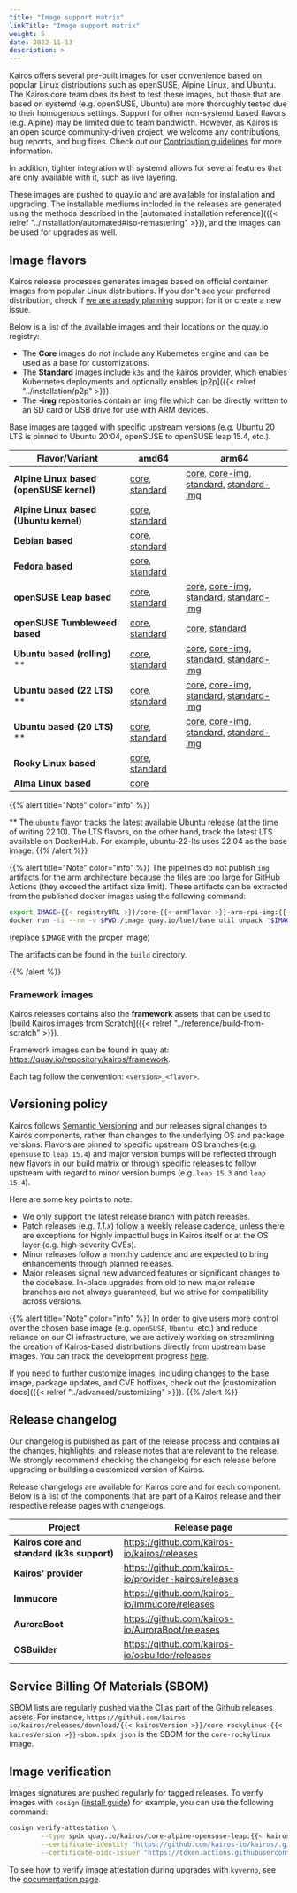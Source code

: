```yaml
---
title: "Image support matrix"
linkTitle: "Image support matrix"
weight: 5
date: 2022-11-13
description: >
---
```


Kairos offers several pre-built images for user convenience based on popular Linux distributions such as openSUSE, Alpine Linux, and Ubuntu. The Kairos core team does its best to test these images, but those that are based on systemd (e.g. openSUSE, Ubuntu) are more thoroughly tested due to their homogenous settings. Support for other non-systemd based flavors (e.g. Alpine) may be limited due to team bandwidth. However, as Kairos is an open source community-driven project, we welcome any contributions, bug reports, and bug fixes. Check out our [Contribution guidelines](https://github.com/kairos-io/kairos/contribute) for more information.

In addition, tighter integration with systemd allows for several features that are only available with it, such as live layering.

These images are pushed to quay.io and are available for installation and upgrading. The installable mediums included in the releases are generated using the methods described in the [automated installation reference]({{< relref "../installation/automated#iso-remastering" >}}), and the images can be used for upgrades as well.

## Image flavors

Kairos release processes generates images based on official container images from popular Linux distributions. If you don't see your preferred distribution, check if [we are already planning](https://github.com/kairos-io/kairos/issues?q=is%3Aopen+is%3Aissue+label%3Aarea%2Fflavor) support for it or create a new issue.

Below is a list of the available images and their locations on the quay.io registry:

- The **Core** images do not include any Kubernetes engine and can be used as a base for customizations.
- The **Standard** images include `k3s` and the [kairos provider](https://github.com/kairos-io/provider-kairos), which enables Kubernetes deployments and optionally enables [p2p]({{< relref "../installation/p2p" >}}).
- The **-img** repositories contain an img file which can be directly written to an SD card or USB drive for use with ARM devices.

Base images are tagged with specific upstream versions (e.g. Ubuntu 20 LTS is pinned to Ubuntu 20:04, openSUSE to openSUSE leap 15.4, etc.).

| **Flavor/Variant**                       | amd64                                                              | arm64                                                                                                                                                      |
|------------------------------------------|--------------------------------------------------------------------|------------------------------------------------------------------------------------------------------------------------------------------------------------|
| **Alpine Linux based (openSUSE kernel)** | [core][c-alpine-opensuse-leap], [standard][k-alpine-opensuse-leap] | [core][c-alpine-arm-rpi], [core-img][c-alpine-arm-rpi-img], [standard][k-alpine-arm-rpi], [standard-img][k-alpine-arm-rpi-img]                             |
| **Alpine Linux based (Ubuntu kernel)**   | [core][c-alpine-ubuntu], [standard][k-alpine-ubuntu]               |                                                                                                                                                            |
| **Debian based**                         | [core][c-debian], [standard][k-debian]                             |                                                                                                                                                            |
| **Fedora based**                         | [core][c-fedora], [standard][k-fedora]                             |                                                                                                                                                            |
| **openSUSE Leap based**                  | [core][c-opensuse-leap], [standard][k-opensuse-leap]               | [core][c-opensuse-leap-arm-rpi], [core-img][c-opensuse-leap-arm-rpi-img], [standard][k-opensuse-leap-arm-rpi], [standard-img][k-opensuse-leap-arm-rpi-img] |
| **openSUSE Tumbleweed based**            | [core][c-opensuse-tumbleweed], [standard][k-opensuse-tumbleweed]   | [core][c-opensuse-tumbleweed-arm-rpi], [standard][k-opensuse-tumbleweed-arm-rpi]                                                                           |
| **Ubuntu based (rolling)** **            | [core][c-ubuntu], [standard][k-ubuntu]                             | [core][c-ubuntu-arm-rpi], [core-img][c-ubuntu-arm-rpi-img], [standard][k-ubuntu-arm-rpi], [standard-img][k-ubuntu-arm-rpi-img]                             |
| **Ubuntu based (22 LTS)** **             | [core][c-ubuntu-22-lts], [standard][k-ubuntu-22-lts]               | [core][c-ubuntu-22-lts-arm-rpi], [core-img][c-ubuntu-22-lts-arm-rpi-img], [standard][k-ubuntu-22-lts-arm-rpi], [standard-img][k-ubuntu-22-lts-arm-rpi-img] |
| **Ubuntu based (20 LTS)** **             | [core][c-ubuntu-20-lts], [standard][k-ubuntu-20-lts]               | [core][c-ubuntu-20-lts-arm-rpi], [core-img][c-ubuntu-20-lts-arm-rpi-img], [standard][k-ubuntu-20-lts-arm-rpi], [standard-img][k-ubuntu-20-lts-arm-rpi-img] |
| **Rocky Linux based**                    | [core][c-rockylinux], [standard][k-rockylinux]                     |                                                                                                                                                            |
| **Alma Linux based**                     | [core][c-almalinux]                                                |                                                                                                                                                            |


[c-alpine-opensuse-leap]: https://quay.io/repository/kairos/core-alpine-opensuse-leap
[c-alpine-ubuntu]: https://quay.io/repository/kairos/core-alpine-ubuntu
[c-alpine-arm-rpi]: https://quay.io/repository/kairos/core-alpine-arm-rpi
[c-alpine-arm-rpi-img]: https://quay.io/repository/kairos/core-alpine-arm-rpi-img
[c-debian]: https://quay.io/repository/kairos/core-debian
[c-fedora]: https://quay.io/repository/kairos/core-fedora
[c-opensuse-leap]: https://quay.io/repository/kairos/core-opensuse-leap
[c-opensuse-leap-arm-rpi]: https://quay.io/repository/kairos/core-opensuse-leap-arm-rpi
[c-opensuse-leap-arm-rpi-img]: https://quay.io/repository/kairos/core-opensuse-leap-arm-rpi-img
[c-opensuse-tumbleweed]: https://quay.io/repository/kairos/core-opensuse-tumbleweed
[c-opensuse-tumbleweed-arm-rpi]: https://quay.io/repository/kairos/core-opensuse-tumbleweed-arm-rpi
[c-opensuse-tumbleweed-arm-rpi-img]: https://quay.io/repository/kairos/core-opensuse-tumbleweed-arm-rpi-img
[c-ubuntu]: https://quay.io/repository/kairos/core-ubuntu
[c-ubuntu-arm-rpi]: https://quay.io/repository/kairos/core-ubuntu-arm-rpi
[c-ubuntu-arm-rpi-img]: https://quay.io/repository/kairos/core-ubuntu-arm-rpi-img
[c-ubuntu-22-lts]: https://quay.io/repository/kairos/core-ubuntu-22-lts
[c-ubuntu-22-lts-arm-rpi]: ]https://quay.io/repository/kairos/core-ubuntu-22-lts-arm-rpi
[c-ubuntu-22-lts-arm-rpi-img]: https://quay.io/repository/kairos/core-ubuntu-22-lts-arm-rpi-img
[c-ubuntu-20-lts]: https://quay.io/repository/kairos/core-ubuntu-20-lts
[c-ubuntu-20-lts-arm-rpi]: https://quay.io/repository/kairos/core-ubuntu-20-lts-arm-rpi
[c-ubuntu-20-lts-arm-rpi-img]: https://quay.io/repository/kairos/core-ubuntu-20-lts-arm-rpi-img
[c-rockylinux]: https://quay.io/repository/kairos/core-rockylinux
[c-almalinux]: https://quay.io/repository/kairos/core-almalinux

[k-alpine-opensuse-leap]: https://quay.io/repository/kairos/kairos-alpine-opensuse-leap
[k-alpine-ubuntu]: https://quay.io/repository/kairos/kairos-alpine-ubuntu
[k-alpine-arm-rpi]: https://quay.io/repository/kairos/kairos-alpine-arm-rpi
[k-alpine-arm-rpi-img]: https://quay.io/repository/kairos/kairos-alpine-arm-rpi-img
[k-debian]: https://quay.io/repository/kairos/kairos-debian
[k-fedora]: https://quay.io/repository/kairos/kairos-fedora
[k-opensuse-leap]: https://quay.io/repository/kairos/kairos-opensuse-leap
[k-opensuse-leap-arm-rpi]: https://quay.io/repository/kairos/kairos-opensuse-leap-arm-rpi
[k-opensuse-leap-arm-rpi-img]: https://quay.io/repository/kairos/kairos-opensuse-leap-arm-rpi-img
[k-opensuse-tumbleweed]: https://quay.io/repository/kairos/kairos-opensuse-tumbleweed
[k-opensuse-tumbleweed-arm-rpi]: https://quay.io/repository/kairos/kairos-opensuse-tumbleweed-arm-rpi
[k-opensuse-tumbleweed-arm-rpi-img]: https://quay.io/repository/kairos/kairos-opensuse-tumbleweed-arm-rpi-img
[k-ubuntu]: https://quay.io/repository/kairos/kairos-ubuntu
[k-ubuntu-22-lts]: https://quay.io/repository/kairos/kairos-ubuntu-22-lts
[k-ubuntu-20-lts]: https://quay.io/repository/kairos/kairos-ubuntu-20-lts
[k-ubuntu-arm-rpi]: https://quay.io/repository/kairos/kairos-ubuntu-arm-rpi
[k-ubuntu-arm-rpi-img]: https://quay.io/repository/kairos/kairos-ubuntu-arm-rpi-img
[k-ubuntu-22-lts-arm-rpi]: https://quay.io/repository/kairos/kairos-ubuntu-22-lts-arm-rpi
[k-ubuntu-22-lts-arm-rpi-img]: https://quay.io/repository/kairos/kairos-ubuntu-22-lts-arm-rpi-img
[k-ubuntu-20-lts-arm-rpi]: https://quay.io/repository/kairos/kairos-ubuntu-20-lts-arm-rpi
[k-ubuntu-20-lts-arm-rpi-img]: https://quay.io/repository/kairos/kairos-ubuntu-20-lts-arm-rpi-img
[k-rockylinux]: https://quay.io/repository/kairos/kairos-rockylinux


{{% alert title="Note" color="info" %}}

** The `ubuntu` flavor tracks the latest available Ubuntu release (at the time of writing 22.10). The LTS flavors, on the other hand, track the latest LTS available on DockerHub. For example, ubuntu-22-lts uses 22.04 as the base image.
{{% /alert %}}

{{% alert title="Note" color="info" %}}
The pipelines do not publish `img` artifacts for the arm architecture because the files are too large for GitHub Actions (they exceed the artifact size limit). These artifacts can be extracted from the published docker images using the following command:

```bash
export IMAGE={{< registryURL >}}/core-{{< armFlavor >}}-arm-rpi-img:{{< kairosVersion >}}
docker run -ti --rm -v $PWD:/image quay.io/luet/base util unpack "$IMAGE" /image
```

(replace `$IMAGE` with the proper image)

The artifacts can be found in the `build` directory.

{{% /alert %}}

### Framework images

Kairos releases contains also the __framework__ assets that can be used to [build Kairos images from Scratch]({{< relref "../reference/build-from-scratch" >}}).

Framework images can be found in quay at: https://quay.io/repository/kairos/framework.

Each tag follow the convention: `<version>_<flavor>`.

## Versioning policy

Kairos follows [Semantic Versioning](https://semver.org/) and our releases signal changes to Kairos components, rather than changes to the underlying OS and package versions. Flavors are pinned to specific upstream OS branches (e.g. `opensuse` to `leap 15.4`) and major version bumps will be reflected through new flavors in our build matrix or through specific releases to follow upstream with regard to minor version bumps (e.g. `leap 15.3` and `leap 15.4`).

Here are some key points to note:
- We only support the latest release branch with patch releases.
- Patch releases (e.g. _1.1.x_) follow a weekly release cadence, unless there are exceptions for highly impactful bugs in Kairos itself or at the OS layer (e.g. high-severity CVEs).
- Minor releases follow a monthly cadence and are expected to bring enhancements through planned releases.
- Major releases signal new advanced features or significant changes to the codebase. In-place upgrades from old to new major release branches are not always guaranteed, but we strive for compatibility across versions.

{{% alert title="Note" color="info" %}}
In order to give users more control over the chosen base image (e.g. `openSUSE`, `Ubuntu`, etc.) and reduce reliance on our CI infrastructure, we are actively working on streamlining the creation of Kairos-based distributions directly from upstream base images. You can track the development progress [here](https://github.com/kairos-io/kairos/issues/116).

If you need to further customize images, including changes to the base image, package updates, and CVE hotfixes, check out the [customization docs]({{< relref "../advanced/customizing" >}}).
{{% /alert %}}


## Release changelog

Our changelog is published as part of the release process and contains all the changes, highlights, and release notes that are relevant to the release. We strongly recommend checking the changelog for each release before upgrading or building a customized version of Kairos.

Release changelogs are available for Kairos core and for each component. Below is a list of the components that are part of a Kairos release and their respective release pages with changelogs.

| **Project**                                  	                                | **Release page**                                       	 |
|-------------------------------------------------------------------------------|----------------------------------------------------------|
| **Kairos core and standard (k3s support)**                                  	 | https://github.com/kairos-io/kairos/releases      	      |
| **Kairos' provider**                                                          | https://github.com/kairos-io/provider-kairos/releases    |
| **Immucore**                                                                  | https://github.com/kairos-io/Immucore/releases           |
| **AuroraBoot**                                                                | https://github.com/kairos-io/AuroraBoot/releases         |
| **OSBuilder**                                                                 | https://github.com/kairos-io/osbuilder/releases          |

## Service Billing Of Materials (SBOM)

  SBOM lists are regularly pushed via the CI as part of the Github releases assets. For instance, `https://github.com/kairos-io/kairos/releases/download/{{< kairosVersion >}}/core-rockylinux-{{< kairosVersion >}}-sbom.spdx.json` is the SBOM for the `core-rockylinux` image.

## Image verification

Images signatures are pushed regularly for tagged releases. To verify images with `cosign` ([install guide](https://docs.sigstore.dev/cosign/installation/)) for example, you can use the following command:

```bash
cosign verify-attestation \
        --type spdx quay.io/kairos/core-alpine-opensuse-leap:{{< kairosVersion >}} \
        --certificate-identity "https://github.com/kairos-io/kairos/.github/workflows/release.yaml@refs/tags/{{< kairosVersion >}}" \
        --certificate-oidc-issuer "https://token.actions.githubusercontent.com"
```

To see how to verify image attestation during upgrades with `kyverno`, see the [documentation page](https://kairos.io/docs/upgrade/kubernetes/#verify-images-attestation-during-upgrades).